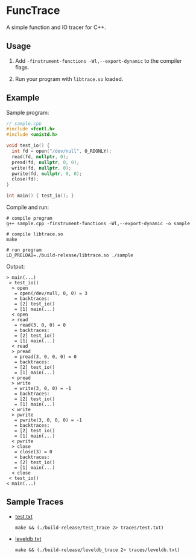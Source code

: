 # FuncTrace

A simple function and IO tracer for C++.

## Usage

1. Add `-finstrument-functions -Wl,--export-dynamic` to the compiler flags.

2. Run your program with `libtrace.so` loaded.

## Example

Sample program:

```cpp
// sample.cpp
#include <fcntl.h>
#include <unistd.h>

void test_io() {
  int fd = open("/dev/null", O_RDONLY);
  read(fd, nullptr, 0);
  pread(fd, nullptr, 0, 0);
  write(fd, nullptr, 0);
  pwrite(fd, nullptr, 0, 0);
  close(fd);
}

int main() { test_io(); }
```

Compile and run:

```shell
# compile program
g++ sample.cpp -finstrument-functions -Wl,--export-dynamic -o sample

# compile libtrace.so
make

# run program
LD_PRELOAD=./build-release/libtrace.so ./sample
```

Output:

```shell
> main(...)
 > test_io()
  > open
   = open(/dev/null, 0, 0) = 3
   = backtraces: 
   = [2] test_io()
   = [1] main(...)
  < open
  > read
   = read(3, 0, 0) = 0
   = backtraces: 
   = [2] test_io()
   = [1] main(...)
  < read
  > pread
   = pread(3, 0, 0, 0) = 0
   = backtraces: 
   = [2] test_io()
   = [1] main(...)
  < pread
  > write
   = write(3, 0, 0) = -1
   = backtraces: 
   = [2] test_io()
   = [1] main(...)
  < write
  > pwrite
   = pwrite(3, 0, 0, 0) = -1
   = backtraces: 
   = [2] test_io()
   = [1] main(...)
  < pwrite
  > close
   = close(3) = 0
   = backtraces: 
   = [2] test_io()
   = [1] main(...)
  < close
 < test_io()
< main(...)
```

## Sample Traces

- [test.txt](https://raw.githubusercontent.com/ShawnZhong/FuncTrace/main/traces/test.txt)

  ```make && (./build-release/test_trace 2> traces/test.txt)```


- [leveldb.txt](https://raw.githubusercontent.com/ShawnZhong/FuncTrace/main/traces/leveldb.txt)

  ```make && (./build-release/leveldb_trace 2> traces/leveldb.txt)```


